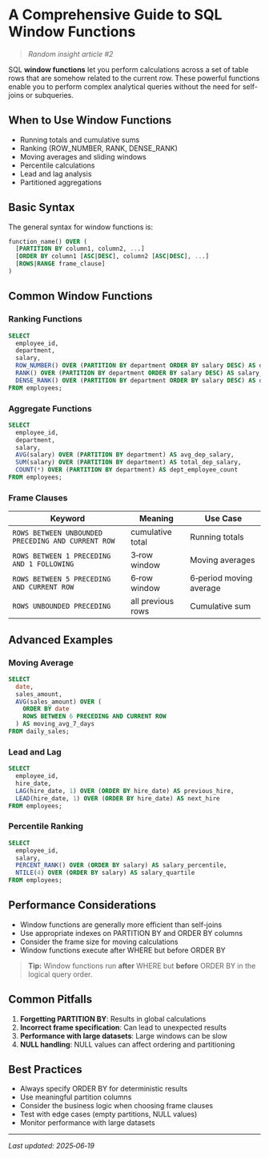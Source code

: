 # A Comprehensive Guide to SQL Window Functions

> _Random insight article #2_

SQL **window functions** let you perform calculations across a set of table rows that are somehow related to the current row. These powerful functions enable you to perform complex analytical queries without the need for self-joins or subqueries.

## When to Use Window Functions

- Running totals and cumulative sums
- Ranking (ROW_NUMBER, RANK, DENSE_RANK)
- Moving averages and sliding windows
- Percentile calculations
- Lead and lag analysis
- Partitioned aggregations

## Basic Syntax

The general syntax for window functions is:
```sql
function_name() OVER (
  [PARTITION BY column1, column2, ...]
  [ORDER BY column1 [ASC|DESC], column2 [ASC|DESC], ...]
  [ROWS|RANGE frame_clause]
)
```

## Common Window Functions

### Ranking Functions
```sql
SELECT
  employee_id,
  department,
  salary,
  ROW_NUMBER() OVER (PARTITION BY department ORDER BY salary DESC) AS dept_rank,
  RANK() OVER (PARTITION BY department ORDER BY salary DESC) AS salary_rank,
  DENSE_RANK() OVER (PARTITION BY department ORDER BY salary DESC) AS dense_rank
FROM employees;
```

### Aggregate Functions
```sql
SELECT
  employee_id,
  department,
  salary,
  AVG(salary) OVER (PARTITION BY department) AS avg_dep_salary,
  SUM(salary) OVER (PARTITION BY department) AS total_dep_salary,
  COUNT(*) OVER (PARTITION BY department) AS dept_employee_count
FROM employees;
```

### Frame Clauses

| Keyword | Meaning | Use Case |
|---------|---------|----------|
| `ROWS BETWEEN UNBOUNDED PRECEDING AND CURRENT ROW` | cumulative total | Running totals |
| `ROWS BETWEEN 1 PRECEDING AND 1 FOLLOWING` | 3‑row window | Moving averages |
| `ROWS BETWEEN 5 PRECEDING AND CURRENT ROW` | 6‑row window | 6‑period moving average |
| `ROWS UNBOUNDED PRECEDING` | all previous rows | Cumulative sum |

## Advanced Examples

### Moving Average
```sql
SELECT
  date,
  sales_amount,
  AVG(sales_amount) OVER (
    ORDER BY date
    ROWS BETWEEN 6 PRECEDING AND CURRENT ROW
  ) AS moving_avg_7_days
FROM daily_sales;
```

### Lead and Lag
```sql
SELECT
  employee_id,
  hire_date,
  LAG(hire_date, 1) OVER (ORDER BY hire_date) AS previous_hire,
  LEAD(hire_date, 1) OVER (ORDER BY hire_date) AS next_hire
FROM employees;
```

### Percentile Ranking
```sql
SELECT
  employee_id,
  salary,
  PERCENT_RANK() OVER (ORDER BY salary) AS salary_percentile,
  NTILE(4) OVER (ORDER BY salary) AS salary_quartile
FROM employees;
```

## Performance Considerations

- Window functions are generally more efficient than self-joins
- Use appropriate indexes on PARTITION BY and ORDER BY columns
- Consider the frame size for moving calculations
- Window functions execute after WHERE but before ORDER BY

> **Tip:** Window functions run **after** WHERE but **before** ORDER BY in the logical query order.

## Common Pitfalls

1. **Forgetting PARTITION BY**: Results in global calculations
2. **Incorrect frame specification**: Can lead to unexpected results
3. **Performance with large datasets**: Large windows can be slow
4. **NULL handling**: NULL values can affect ordering and partitioning

## Best Practices

- Always specify ORDER BY for deterministic results
- Use meaningful partition columns
- Consider the business logic when choosing frame clauses
- Test with edge cases (empty partitions, NULL values)
- Monitor performance with large datasets

---

_Last updated: 2025‑06‑19_
